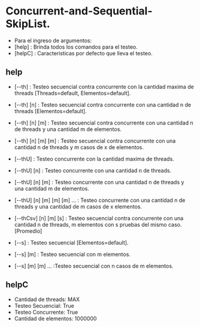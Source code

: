 # Concurrent-and-Sequential-SkipList.
- Para el ingreso de argumentos:
- [help]   : Brinda todos los comandos para el testeo.
- [helpC]  : Caracteristicas por defecto que lleva el testeo.
## help
- [--th] : Testeo secuencial contra concurrente con la cantidad maxima de threads [Threads=default, Elementos=default].
- [--th] [n] : Testeo secuencial contra concurrente con una cantidad n de threads [Elementos=default].
- [--th] [n] [m] : Testeo secuencial contra concurrente con una cantidad n de threads y una cantidad m de elementos.
- [--th] [n] [m] [m] : Testeo secuencial contra concurrente con una cantidad n de threads y m casos de x de elementos.

- [--thU] : Testeo concurrente con la cantidad maxima de threads.
- [--thU] [n] : Testeo concurrente con una cantidad n de threads.
- [--thU] [n] [m] : Testeo concurrente con una cantidad n de threads y una cantidad m de elementos.
- [--thU] [n] [m] [m] [m] ... : Testeo concurrente con una cantidad n de threads y una cantidad de m casos de x elementos.

- [--thCsv] [n] [m] [s] : Testeo secuencial contra concurrente con una cantidad n de threads, m elementos con s pruebas del mismo caso. [Promedio]

- [--s] : Testeo secuencial [Elementos=default].
- [--s] [m] : Testeo secuencial con m elementos.
- [--s] [m] [m] ... :Testeo secuencial con n casos de m elementos.
## helpC
- Cantidad de threads: MAX
- Testeo Secuencial: True
- Testeo Concurrente: True
- Cantidad de elementos: 1000000
